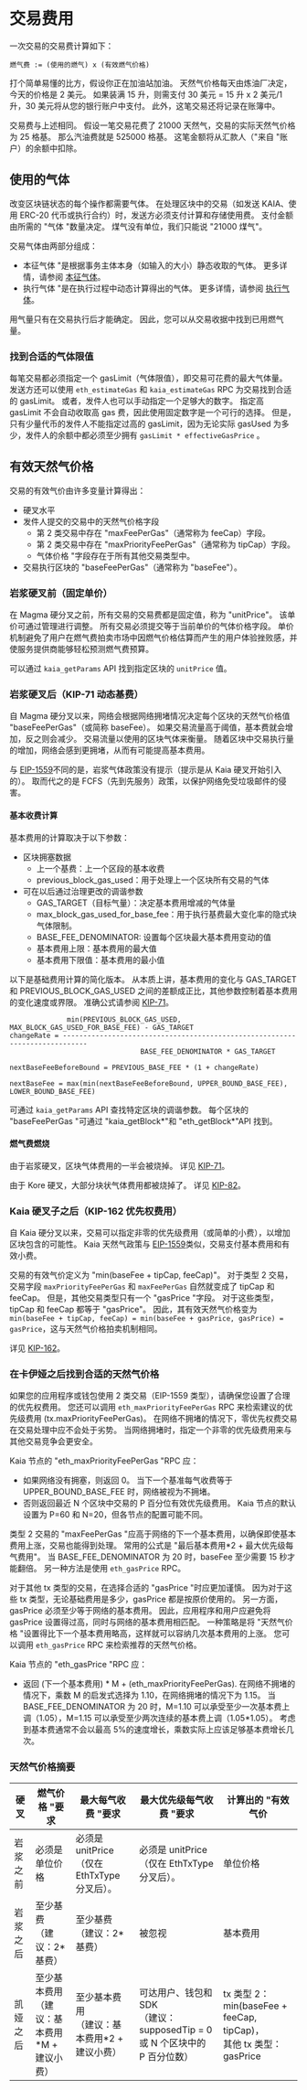# 交易费用

一次交易的交易费计算如下：

```text
燃气费 := (使用的燃气) x (有效燃气价格)
```

打个简单易懂的比方，假设你正在加油站加油。 天然气价格每天由炼油厂决定，今天的价格是 2 美元。 如果装满 15 升，则需支付 30 美元 = 15 升 x 2 美元/1 升，30 美元将从您的银行账户中支付。 此外，这笔交易还将记录在账簿中。

交易费与上述相同。 假设一笔交易花费了 21000 天然气，交易的实际天然气价格为 25 格基。 那么汽油费就是 525000 格基。 这笔金额将从汇款人（"来自 "账户）的余额中扣除。

## 使用的气体<a id="gas-used"></a>

改变区块链状态的每个操作都需要气体。 在处理区块中的交易（如发送 KAIA、使用 ERC-20 代币或执行合约）时，发送方必须支付计算和存储使用费。 支付金额由所需的 "气体 "数量决定。 煤气没有单位，我们只能说 "21000 煤气"。

交易气体由两部分组成：

- 本征气体 "是根据事务主体本身（如输入的大小）静态收取的气体。 更多详情，请参阅 [本征气体](intrinsic-gas.md)。
- 执行气体 "是在执行过程中动态计算得出的气体。 更多详情，请参阅 [执行气体](execution-gas.md)。

用气量只有在交易执行后才能确定。 因此，您可以从交易收据中找到已用燃气量。

### 找到合适的气体限值

每笔交易都必须指定一个 gasLimit（气体限值），即交易可花费的最大气体量。 发送方还可以使用 `eth_estimateGas` 和 `kaia_estimateGas` RPC 为交易找到合适的 gasLimit。 或者，发件人也可以手动指定一个足够大的数字。 指定高 gasLimit 不会自动收取高 gas 费，因此使用固定数字是一个可行的选择。 但是，只有少量代币的发件人不能指定过高的 gasLimit，因为无论实际 gasUsed 为多少，发件人的余额中都必须至少拥有 `gasLimit * effectiveGasPrice` 。

## 有效天然气价格<a id="effective-gas-price"></a>

交易的有效气价由许多变量计算得出：

- 硬叉水平
- 发件人提交的交易中的天然气价格字段
  - 第 2 类交易中存在 "maxFeePerGas"（通常称为 feeCap）字段。
  - 第 2 类交易中存在 "maxPriorityFeePerGas"（通常称为 tipCap）字段。
  - 气体价格 "字段存在于所有其他交易类型中。
- 交易执行区块的 "baseFeePerGas"（通常称为 "baseFee"）。

### 岩浆硬叉前（固定单价）

在 Magma 硬分叉之前，所有交易的交易费都是固定值，称为 "unitPrice"。 该单价可通过管理进行调整。 所有交易必须提交等于当前单价的气体价格字段。 单价机制避免了用户在燃气费拍卖市场中因燃气价格估算而产生的用户体验挫败感，并使服务提供商能够轻松预测燃气费预算。

可以通过 `kaia_getParams` API 找到指定区块的 `unitPrice` 值。

### 岩浆硬叉后（KIP-71 动态基费）

自 Magma 硬分叉以来，网络会根据网络拥堵情况决定每个区块的天然气价格值 "baseFeePerGas"（或简称 baseFee）。 如果交易流量高于阈值，基本费就会增加，反之则会减少。 交易流量以使用的区块气体来衡量。 随着区块中交易执行量的增加，网络会感到更拥堵，从而有可能提高基本费用。

与 [EIP-1559](https://github.com/ethereum/EIPs/blob/master/EIPS/eip-1559.md)不同的是，岩浆气体政策没有提示（提示是从 Kaia 硬叉开始引入的）。 取而代之的是 FCFS（先到先服务）政策，以保护网络免受垃圾邮件的侵害。

#### 基本收费计算

基本费用的计算取决于以下参数：

- 区块拥塞数据
  - 上一个基费：上一个区段的基本收费
  - previous_block_gas_used：用于处理上一个区块所有交易的气体
- 可在以后通过治理更改的调谐参数
  - GAS_TARGET（目标气量）：决定基本费用增减的气体量
  - max_block_gas_used_for_base_fee：用于执行基费最大变化率的隐式块气体限制。
  - BASE_FEE_DENOMINATOR: 设置每个区块最大基本费用变动的值
  - 基本费用上限：基本费用的最大值
  - 基本费用下限值：基本费用的最小值

以下是基础费用计算的简化版本。 从本质上讲，基本费用的变化与 GAS_TARGET 和 PREVIOUS_BLOCK_GAS_USED 之间的差额成正比，其他参数控制着基本费用的变化速度或界限。 准确公式请参阅 [KIP-71](https://github.com/kaiachain/kips/blob/main/KIPs/kip-71.md)。

```
              min(PREVIOUS_BLOCK_GAS_USED, MAX_BLOCK_GAS_USED_FOR_BASE_FEE) - GAS_TARGET
changeRate = ----------------------------------------------------------------------------
                                BASE_FEE_DENOMINATOR * GAS_TARGET

nextBaseFeeBeforeBound = PREVIOUS_BASE_FEE * (1 + changeRate)

nextBaseFee = max(min(nextBaseFeeBeforeBound, UPPER_BOUND_BASE_FEE), LOWER_BOUND_BASE_FEE)
```

可通过 `kaia_getParams` API 查找特定区块的调谐参数。 每个区块的 "baseFeePerGas "可通过 "kaia_getBlock\*"和 "eth_getBlock\*"API 找到。

#### 燃气费燃烧

由于岩浆硬叉，区块气体费用的一半会被烧掉。 详见 [KIP-71](https://github.com/kaiachain/kips/blob/main/KIPs/kip-71.md)。

由于 Kore 硬叉，大部分块状气体费用都被烧掉了。 详见 [KIP-82](https://kips.kaia.io/KIPs/kip-82)。

### Kaia 硬叉子之后（KIP-162 优先权费用）

自 Kaia 硬分叉以来，交易可以指定非零的优先级费用（或简单的小费），以增加区块包含的可能性。 Kaia 天然气政策与 [EIP-1559](https://github.com/ethereum/EIPs/blob/master/EIPS/eip-1559.md)类似，交易支付基本费用和有效小费。

交易的有效气价定义为 "min(baseFee + tipCap, feeCap)"。 对于类型 2 交易，交易字段 `maxPriorityFeePerGas` 和 `maxFeePerGas` 自然就变成了 tipCap 和 feeCap。 但是，其他交易类型只有一个 "gasPrice "字段。 对于这些类型，tipCap 和 feeCap 都等于 "gasPrice"。 因此，其有效天然气价格变为 `min(baseFee + tipCap, feeCap) = min(baseFee + gasPrice, gasPrice) = gasPrice`，这与天然气价格拍卖机制相同。

详见 [KIP-162](https://github.com/kaiachain/kips/blob/main/KIPs/kip-162.md)。

### 在卡伊娅之后找到合适的天然气价格

如果您的应用程序或钱包使用 2 类交易（EIP-1559 类型），请确保您设置了合理的优先权费用。 您还可以调用 `eth_maxPriorityFeePerGas` RPC 来检索建议的优先级费用 (tx.maxPriorityFeePerGas)。 在网络不拥堵的情况下，零优先权费交易在交易处理中应不会处于劣势。 当网络拥堵时，指定一个非零的优先级费用来与其他交易竞争会更安全。

Kaia 节点的 "eth_maxPriorityFeePerGas "RPC 应：

- 如果网络没有拥塞，则返回 0。 当下一个基准每气收费等于 UPPER_BOUND_BASE_FEE 时，网络被视为不拥堵。
- 否则返回最近 N 个区块中交易的 P 百分位有效优先级费用。 Kaia 节点的默认设置为 P=60 和 N=20，但各节点的配置可能不同。

类型 2 交易的 "maxFeePerGas "应高于网络的下一个基本费用，以确保即使基本费用上涨，交易也能得到处理。 常用的公式是 "最后基本费用\*2 + 最大优先级每气费用"。 当 BASE_FEE_DENOMINATOR 为 20 时，baseFee 至少需要 15 秒才能翻倍。 另一种方法是使用 `eth_gasPrice` RPC。

对于其他 tx 类型的交易，在选择合适的 "gasPrice "时应更加谨慎。 因为对于这些 tx 类型，无论基础费用是多少，gasPrice 都是按原价使用的。 另一方面，gasPrice 必须至少等于网络的基本费用。 因此，应用程序和用户应避免将 gasPrice 设置得过高，同时与网络的基本费用相匹配。 一种策略是将 "天然气价格 "设置得比下一个基本费用略高，这样就可以容纳几次基本费用的上涨。 您可以调用 `eth_gasPrice` RPC 来检索推荐的天然气价格。

Kaia 节点的 "eth_gasPrice "RPC 应：

- 返回 (下一个基本费用) \* M + (eth_maxPriorityFeePerGas). 在网络不拥堵的情况下，乘数 M 的启发式选择为 1.10，在网络拥堵的情况下为 1.15。 当 BASE_FEE_DENOMINATOR 为 20 时，M=1.10 可以承受至少一次基本费上调（1.05），M=1.15 可以承受至少两次连续的基本费上调（1.05\*1.05）。 考虑到基本费通常不会以最高 5%的速度增长，乘数实际上应该足够基本费增长几次。

### 天然气价格摘要

| 硬叉   | 燃气价格 "要求                        | 最大每气收费 "要求                             | 最大优先级每气收费 "要求                                           | 计算出的 "有效气价                                                                      |
| ---- | ------------------------------- | -------------------------------------- | ------------------------------------------------------- | ------------------------------------------------------------------------------- |
| 岩浆之前 | 必须是单位价格                         | 必须是 unitPrice<br/> （仅在 EthTxType 分叉后）。 | 必须是 unitPrice<br/> （仅在 EthTxType 分叉后）。                  | 单位价格                                                                            |
| 岩浆之后 | 至少基费<br/> （建议：2\*基费）            | 至少基费<br/> （建议：2\*基费）                   | 被忽视                                                     | 基本费用                                                                            |
| 凯娅之后 | 至少基本费用<br/> （建议：基本费用\*M + 建议小费） | 至少基本费用<br/> （建议：基本费用\*2 + 建议小费）        | 可达用户、钱包和 SDK<br/> （建议：supposedTip = 0 或 N 个区块中的 P 百分位数） | tx 类型 2：min(baseFee + feeCap, tipCap)，<br/>其他 tx 类型：gasPrice |
